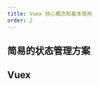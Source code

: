 ```yaml
---
title: Vuex 核心概念和基本使用
order: 2
---
```


## 简易的状态管理方案

<!-- - 如果多个组件之间需要共享状态，使用之前的方式虽然都可以实现，但是比较麻烦，而且多个组件之间互相传值，很难跟踪到数据的变化，如果出现问题的话，很难定位问题
- 当遇到多个组件需要共享状态的时候（典型的场景如购物车），使用之前的组件通信方式都不合适，会遇到以下的问题
  - 多个视图依赖于同一状态
    - 如果多层嵌套的组件依赖于同一状态，使用父子组件传值可以实现，但是非常的麻烦，而且不易管理
  - 来自不同视图的行为需要变更统一状态
    我们可以使用父子组件的方式获取状态
进行修改
或者通过事件机制来改变或者同步状态的变化
以上这些方式非常的脆弱
通常会导致无法维护的代码
那为了解决这些问题
我们可以把不同组件之间的共享状态抽取出来
存储到一个全局对象中
并且将来使用的时候要保证它是响应式的
这个对象创建好之后
我们的任何组件都可以获取或修改
全局对象中的状态
下面我们就来演示一下
这种简单的可以让多个组件共享状态的方案
我们可以把多个组件的状态
或者整个程序的状态放到一个集中的位置存储
并且可以检测到数据的更改
你可能已经想到了VX
这里我们先不使用VX
我们先自己来进行一个简单的实现
我们先打开vs code来演示一下
实现好的代码
打开零五杠EASISTOR中的STO点
JS这个模块中我们导出了一个对象
这个对象就是我们的store
或者我们叫做状态仓库
它里面有状态
还有action
状态是用来存储数据
action是通过视图和用户交互的时候
用来更改状态用的
这里还有一个debug的属性
他的目的是为了方便调试
如果为true的话
在通过action修改数据的时候会打印日志
这是集中式的状态管理
我们所有的状态都在store中进行管理
并且我们store是全局唯一的对象
任意的组件都可以导入storm模块
使用其中的状态
更改状态也是在该模块中实现的
再通过特殊的手段
还可以自己记录每次状态的变换
我们再来看这个全局的store是如何使用的
我们打开component a
它里边首先需要导入store
然后把操中的state
也就是共享的状态存储到当前组件的shared state中
当然当前组件还可以有自己特有的状态
我们存储在private state中
在视图中可以直接通过shared state username来显示数据
当点击按钮的时候
调用store中的action修改内部属性的值为component a
再来看component b
这里面代码跟component a中的是一样的
只是调用action修改名字的时候改成了component b
注意这里ab组件中
都访问了store中存储的状态数据
当前component a和component b两个组件
共享了store中的状态
并且和用户交互的时候
还会更改状态中的name属性
那下面我们打开浏览器来测试一下
我们找到简易的状态管理的这个位置
点击A组件的按钮
此时name属性被改为了component
a ab组件中的name属性都发生了变化
我们再点击B组件的按钮
效果跟刚刚是一样的
这里我们采用了集中式的状态管理
使用了全局唯一的对象store来存储状态
并且我们有一个共同的约定
组件不允许直接更改套对象的state状态属性
如果想要改变state
需要调用action来改变store中的状态
最终的结果跟view x中很类似
我们这样约定的好处是
能够记录所有store中发生的state的变更
当能记录死套的变更之后
就可以实现高级的调试功能
例如time travel就是时光旅行
还有历史回滚功能
后边在使用VIVX的时候
我们会演示好到这里
这个简易的状态管理我们就演示完了
它跟我们VOX的使用方式很像
那稍后我们就开始来回顾VX -->


## Vuex 